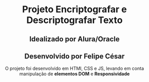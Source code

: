 <div style = 'text-align: center'>
<h1  >Projeto Encriptografar e Descriptografar Texto</h1>
<h2>Idealizado por Alura/Oracle</h2>
<h2>Desenvolvido por Felipe César</h2>
<p>O projeto foi desenvolvido em HTMl, CSS e JS, levando em conta manipulação de <strong>elementos DOM</strong> e <strong>Responsividade</strong></p>
</div>
